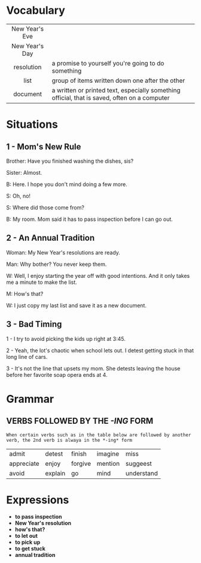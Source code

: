 # Vocabulary
|||
|:---:|---|
| New Year's Eve |
| New Year's Day |
| resolution | a promise to yourself you're going to do something |
|list| group of items written down one after the other |
|document|a written or printed text, especially something official, that is saved, often on a computer|

# Situations
## 1 - Mom's New Rule
Brother: Have you finished washing the dishes, sis?

Sister: Almost.

B: Here. I hope you don't mind doing a few more.

S: Oh, no!

S: Where did those come from?

B: My room. Mom said it has to pass inspection before I can go out.

## 2 - An Annual Tradition
Woman: My New Year's resolutions are ready.

Man: Why bother? You never keep them.

W: Well, I enjoy starting the year off with good intentions. And it only takes me a minute to make the list.

M: How's that?

W: I just copy my last list and save it as a new document.

## 3 - Bad Timing
1 - I try to avoid picking the kids up right at 3:45.

2 - Yeah, the lot's chaotic when school lets out. I detest getting stuck in that long line of cars.

3  - It's not the line that upsets my mom. She detests leaving the house before her favorite soap opera ends at 4.

# Grammar
## VERBS FOLLOWED BY THE *-ING* FORM
    When certain verbs such as in the table below are followed by another verb, the 2nd verb is alwaya in the *-ing* form
||||||
|---|---|---|---|---|
| admit | detest | finish | imagine | miss |
| appreciate | enjoy | forgive | mention | suggeest |
| avoid | explain | go | mind | understand | 


# Expressions
- **to pass inspection**
- **New Year's resolution**
- **how's that?**
- **to let out**
- **to pick up**
- **to get stuck**
- **annual tradition**